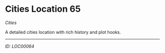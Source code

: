 # Cities Location 65

*Cities*

A detailed cities location with rich history and plot hooks.

---
*ID: LOC00064*